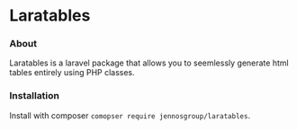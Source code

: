 # Laratables

### About

Laratables is a laravel package that allows you to seemlessly generate html tables entirely using PHP classes.

### Installation

Install with composer `comopser require jennosgroup/laratables`.


